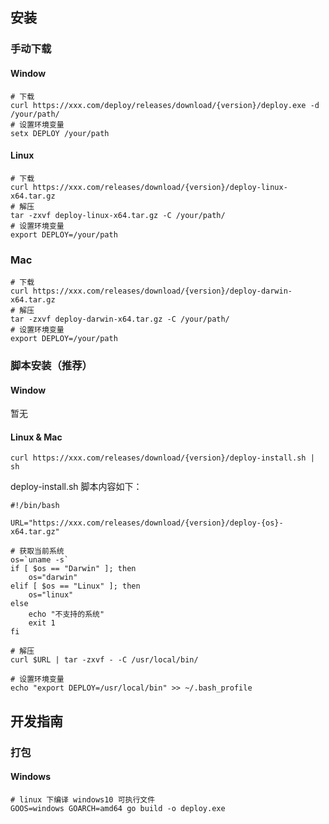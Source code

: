 ## 安装

### 手动下载

#### Window
```shell
# 下载
curl https://xxx.com/deploy/releases/download/{version}/deploy.exe -d /your/path/
# 设置环境变量
setx DEPLOY /your/path
```

#### Linux
```shell
# 下载
curl https://xxx.com/releases/download/{version}/deploy-linux-x64.tar.gz
# 解压
tar -zxvf deploy-linux-x64.tar.gz -C /your/path/
# 设置环境变量
export DEPLOY=/your/path
```

### Mac
```shell
# 下载
curl https://xxx.com/releases/download/{version}/deploy-darwin-x64.tar.gz
# 解压
tar -zxvf deploy-darwin-x64.tar.gz -C /your/path/
# 设置环境变量
export DEPLOY=/your/path
```

### 脚本安装（推荐）

#### Window

暂无

#### Linux & Mac
```shell
curl https://xxx.com/releases/download/{version}/deploy-install.sh | sh
```

deploy-install.sh 脚本内容如下：
```shell
#!/bin/bash

URL="https://xxx.com/releases/download/{version}/deploy-{os}-x64.tar.gz"

# 获取当前系统
os=`uname -s`
if [ $os == "Darwin" ]; then
    os="darwin"
elif [ $os == "Linux" ]; then
    os="linux"
else
    echo "不支持的系统"
    exit 1
fi

# 解压
curl $URL | tar -zxvf - -C /usr/local/bin/

# 设置环境变量
echo "export DEPLOY=/usr/local/bin" >> ~/.bash_profile
```

## 开发指南
### 打包
#### Windows
```shell
# linux 下编译 windows10 可执行文件
GOOS=windows GOARCH=amd64 go build -o deploy.exe
```